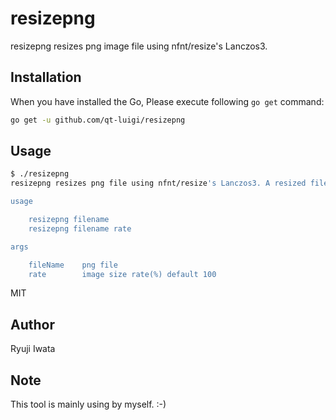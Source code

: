 # resizepng

resizepng resizes png image file using nfnt/resize's Lanczos3.

## Installation

When you have installed the Go, Please execute following `go get` command:

```sh
go get -u github.com/qt-luigi/resizepng
```

## Usage

```sh
$ ./resizepng
resizepng resizes png file using nfnt/resize's Lanczos3. A resized file is created a name of "resize_" + png file name.

usage

    resizepng filename
    resizepng filename rate

args

    fileName    png file
    rate        image size rate(%) default 100
```

MIT

## Author

Ryuji Iwata

## Note

This tool is mainly using by myself. :-)
